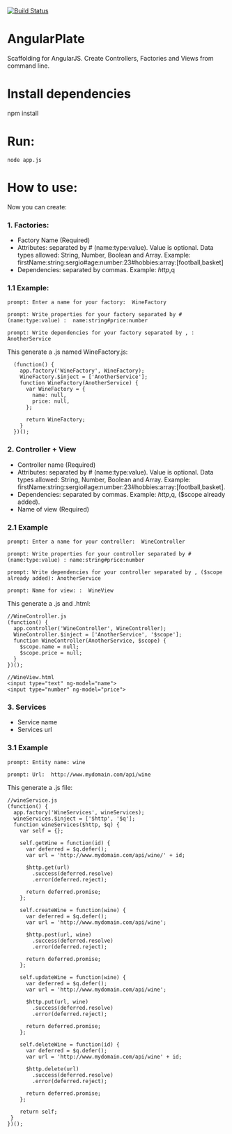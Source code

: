 [![Build Status](https://travis-ci.org/zamarrowski/AngularPlate.svg?branch=master)](https://travis-ci.org/zamarrowski/AngularPlate)
# AngularPlate
Scaffolding for AngularJS. Create Controllers, Factories and Views from command line.

# Install dependencies
npm install
# Run:
```
node app.js
```

# How to use:

Now you can create:

### 1. Factories:

 * Factory Name (Required)
 * Attributes: separated by # (name:type:value). Value is optional. Data types allowed: String, Number, Boolean and Array. Example: firstName:string:sergio#age:number:23#hobbies:array:[football,basket]
 * Dependencies: separated by commas. Example: $http,$q

### 1.1 Example:
 ```
 prompt: Enter a name for your factory:  WineFactory

 prompt: Write properties for your factory separated by # (name:type:value) :  name:string#price:number

 prompt: Write dependencies for your factory separated by , :  AnotherService
```
  This generate a .js named WineFactory.js:
```
  (function() {
    app.factory('WineFactory', WineFactory);
    WineFactory.$inject = ['AnotherService'];
    function WineFactory(AnotherService) {
      var WineFactory = {
        name: null,
        price: null,
      };

      return WineFactory;
    }
  })();
 ```

### 2. Controller + View

 * Controller name (Required)
 * Attributes: separated by # (name:type:value). Value is optional. Data types allowed: String, Number, Boolean and Array. Example: firstName:string:sergio#age:number:23#hobbies:array:[football,basket].
 * Dependencies: separated by commas. Example: $http,$q, ($scope already added).
 * Name of view (Required)
### 2.1 Example
```
prompt: Enter a name for your controller:  WineController

prompt: Write properties for your controller separated by # (name:type:value) : name:string#price:number

prompt: Write dependencies for your controller separated by , ($scope already added): AnotherService

prompt: Name for view: :  WineView
```
This generate a .js and .html:
```
//WineController.js
(function() {
  app.controller('WineController', WineController);
  WineController.$inject = ['AnotherService', '$scope'];
  function WineController(AnotherService, $scope) {
    $scope.name = null;
    $scope.price = null;
  }
})();

//WineView.html
<input type="text" ng-model="name">
<input type="number" ng-model="price">
```

### 3. Services

 * Service name
 * Services url

### 3.1 Example
```
prompt: Entity name: wine

prompt: Url:  http://www.mydomain.com/api/wine
```
This generate a .js file:
```
//wineService.js
(function() {
  app.factory('WineServices', wineServices);
  wineServices.$inject = ['$http', '$q'];
  function wineServices($http, $q) {
    var self = {};

    self.getWine = function(id) {
      var deferred = $q.defer();
      var url = 'http://www.mydomain.com/api/wine/' + id;

      $http.get(url)
        .success(deferred.resolve)
        .error(deferred.reject);

      return deferred.promise;
    };

    self.createWine = function(wine) {
      var deferred = $q.defer();
      var url = 'http://www.mydomain.com/api/wine';

      $http.post(url, wine)
        .success(deferred.resolve)
        .error(deferred.reject);

      return deferred.promise;
    };

    self.updateWine = function(wine) {
      var deferred = $q.defer();
      var url = 'http://www.mydomain.com/api/wine';

      $http.put(url, wine)
        .success(deferred.resolve)
        .error(deferred.reject);

      return deferred.promise;
    };

    self.deleteWine = function(id) {
      var deferred = $q.defer();
      var url = 'http://www.mydomain.com/api/wine' + id;

      $http.delete(url)
        .success(deferred.resolve)
        .error(deferred.reject);

      return deferred.promise;
    };

    return self;
 }
})();
```
